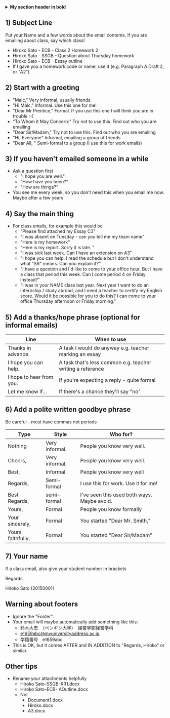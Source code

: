 <details>
    <summary><b>My section header in bold</b></summary>
Any folded content here. It requires an empty line just above it. </details>   


## 1) Subject Line
Put your Name and a few words about the email contents. If you are emailing about class, say which class! 
* Hiroko Sato - ECB - Class 2 Homework 2
* Hiroko Sato - SSGB - Question about Thursday homework
* Hiroko Sato - ECB - Essay outline
* If I gave you a homework code or name, use it (e.g. Paragraph A Draft 2, or "A2")

## 2) Start with a greeting
* "Malc,"             Very informal, usually friends. 
* "Hi Malc,"              Informal. Use this one for me!
* "Dear Mr Prentice,"         Formal. If you use this one I will think you are in trouble :-) 
* "To Whom it May Concern:"  Try not to use this. Find out who you are emailing
* "Dear Sir/Madam,"       Try not to use this. Find out who you are emailing
* "Hi, Everyone"          Informal, emailing a group of friends
* "Dear All, "                Semi-formal to a group (I use this for work emails)

## 3) If you haven't emailed someone in a while
* Ask a question first 
    * "I hope you are well."
    * "How have you been?"
    * "How are things?"
* You see me every week, so you don't need this when you email me now. Maybe after a few years


## 4) Say the main thing
* For class emails, for example this would be 
    * "Please find attached my Essay C3"
    * "I was absent on Tuesday - can you tell me my team name"
    * "Here is my homework"
    * "Here is my report. Sorry it is late. "
    * "I was sick last week. Can I have an extension on A3"
    * "I hope you can help. I read the schedule but I don't understand what "SR" means. Can you explain it?"
    * "I have a question and I'd like to come to your office hour. But I have a class that period this week. Can I come period 4 on Friday instead?"
    * "I was in your NAME class last year. Next year I want to do an internship / study abroad, and I need a teacher to certify my English score. Would it be possible for you to do this? I can come to your office Thursday afternoon or Friday morning."

## 5) Add a thanks/hope phrase (optional for informal emails)

Line                |When to use               
-----------------   |----------------- 
Thanks in advance.  |A task I would do anyway e.g. teacher marking an essay 
I hope you can help.|A task that's less common e.g. teacher writing a reference
I hope to hear from you. |If you're expecting a reply - quite formal
Let me know if...   |If there's a chance they'll say "no"

## 6) Add a polite written goodbye phrase
Be careful - most have commas not periods

Type             |Style             |Who for?  
-----------------|----------------- |----------------- 
Nothing          |Very informal.    |People you know very well. 
Cheers,          |Very informal.    |People you know very well. 
Best,            |Informal.         |People you know very well
Regards,         |Semi-formal       |I use this for work. Use it for me!
Best Regards,    |semi-formal       |I've seen this used both ways. Maybe avoid.  
Yours,           |Formal            |People you know formally
Your sincerely,  |Formal            |You started "Dear Mr. Smith,"
Yours faithfully,|Formal            |You started "Dear Sir/Madam"

## 7) Your name
If a class email, also give your student number in brackets

Regards,

Hiroko Sato (20150001) 


## Warning about footers
* Ignore the "Footer". 
* Your email will maybe automatically add something like this:
    * 鈴木大志　（ペンギン大学）　経営学部経営学科
    * e1659abc@myuniversityaddress.ac.jp
    * 学籍番号　e1659abc
* This is OK, but it comes AFTER and IN ADDITION to "Regards, Hiroko" or similar. 

## Other tips
* Rename your attachments helpfully
    * Hiroko Sato-SSGB-RR1.docx
    * Hiroko Sato-ECB- AOutline.docx
    * Not 
        * Document1.docx
        * Hiroko.docx
        * A3.docx
